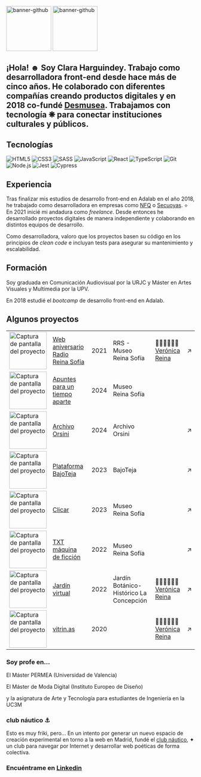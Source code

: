 <img width="120" alt="banner-github" src="https://images.squarespace-cdn.com/content/v1/5af169974611a0bf8c125561/9d8937a7-91d2-4be5-b011-3bb803f59172/IG-stories1-_1_.gif?format=750w"> <img width="120" alt="banner-github" src="https://images.squarespace-cdn.com/content/v1/5af169974611a0bf8c125561/c169ddb9-16be-4ab3-af37-8b2f3dd626c0/prueba2.gif?format=750w">


## ¡Hola! ☻ Soy Clara Harguindey. Trabajo como desarrolladora front-end desde hace más de cinco años. He colaborado con diferentes compañías creando productos digitales y en 2018 co-fundé [Desmusea](https://desmusea.com). Trabajamos con tecnología ❋  para conectar instituciones culturales y públicos. ⁠

## Tecnologías
![HTML5](https://img.shields.io/badge/-HTML5-E34F26?style=plastic&logo=html5&logoColor=white)
![CSS3](https://img.shields.io/badge/-CSS3-1572B6?style=plastic&logo=css3&logoColor=white)
![SASS](https://img.shields.io/badge/-SASS-CC6699?style=plastic&logo=sass&logoColor=white)
![JavaScript](https://img.shields.io/badge/-JavaScript-F7DF1E?style=plastic&logo=JavaScript&logoColor=black)
![React](https://img.shields.io/badge/-React-61DAFB?style=plastic&logo=react&logoColor=white)
![TypeScript](https://img.shields.io/badge/-TypeScript-3178C6?style=plastic&logo=TypeScript&logoColor=white)
![Git](https://img.shields.io/badge/-Git-F05032?style=plastic&logo=git&logoColor=white)
![Node.js](https://img.shields.io/badge/-Node.js-339933?style=plastic&logo=node.js&logoColor=white)
![Jest](https://img.shields.io/badge/-Jest-C21325?style=plastic&logo=Jest&logoColor=white)
![Cypress](https://img.shields.io/badge/-Cypress-17202C?style=plastic&logo=Cypress&logoColor=white)

## Experiencia

Tras finalizar mis estudios de desarrollo front-end en Adalab en el año 2018, he trabajado como desarrolladora en empresas como [NFQ](https://nfq.com) o [Secuoyas](https://secuoyas.com). ⟡ En 2021 inicié mi andadura como _freelance_. Desde entonces he desarrollado proyectos digitales de manera independiente y colaborando en distintos equipos de desarrollo.

Como desarrolladora, valoro que los proyectos basen su código en los principios de _clean code_ e incluyan tests para asegurar su mantenimiento y escalabilidad.

## Formación
Soy graduada en Comunicación Audiovisual por la URJC y Máster en Artes Visuales y Multimedia por la UPV. 

En 2018 estudié el _bootcamp_ de desarrollo front-end en Adalab.

## Algunos proyectos
 <table class="table">
   <tr class="project">
                <td> <img src="https://radio.museoreinasofia.es/aniversario/img/logo-RRS.webp" width="100" alt="Captura de pantalla del proyecto" />
                </td>
                <td class="project-name">
                    <a class="link" href="https://radio.museoreinasofia.es/aniversario/" target="_blank">Web aniversario Radio Reina Sofía
                    </a>
                </td>
                <td class="project-year">2021</td>
                <td class="project-collab">RRS - Museo Reina Sofía</td>
                <td class="project-creator"> 👩🏻‍💻👩🏻‍💻 
                  <a class="link" href="https://github.com/veroreinah" target="_blank"> Verónica Reina
                </a>
                </td>
                <td><span>&#x2197; </span></td>
            </tr>
            <tr class="project">
                <td> <img src="https://images.squarespace-cdn.com/content/v1/5af169974611a0bf8c125561/cf2dbb7f-1a9b-4f9a-a388-5d542f468b99/constelacion.gif?format=750w" width="100" alt="Captura de pantalla del proyecto" />
                </td>
                <td class="project-name">
                    <a class="link" href="https://www.museoreinasofia.es/apuntes-tiempo-aparte/" target="_blank">Apuntes para un tiempo aparte</a>
                </td>
                <td class="project-year">2024</td>
                <td class="project-collab"> Museo Reina Sofía</td>
                <td class="project-creator"></td>
            </tr>
            <tr class="project">
                <td> <img src="https://archivoorsini.com/wp-content/uploads/2024/09/Captura-de-pantalla-2024-09-27-a-las-14.55.53.png" width="100" alt="Captura de pantalla del proyecto" />
                </td>
                <td class="project-name">
                    <a class="link" href="https://ciudadfenix.archivoorsini.com/" target="_blank">Archivo Orsini</a>
                </td>
                <td class="project-year">2024</td>
                <td class="project-collab">Archivo Orsini</td>
                <td class="project-creator"></td>
                <td><span>&#x2197; </span></td>
            </tr>
            <tr class="project">
                <td> <img src="https://plataformabajoteja.com/wp-content/uploads/2023/12/IMG_6381-1.png" width="100" alt="Captura de pantalla del proyecto" />
                </td>
                <td class="project-name">
                    <a class="link" href="https://plataformabajoteja.com" target="_blank">Plataforma BajoTeja
                    </a>
                </td>
                <td class="project-year">2023</td>
                <td class="project-collab">BajoTeja</td>
                <td class="project-creator"></td>
                <td><span>&#x2197; </span></td>
            </tr>
            <tr class="project">
                <td> <img src="https://images.squarespace-cdn.com/content/v1/5af169974611a0bf8c125561/e845d791-abc1-4fbd-8f36-cdb7e8d5f52f/imagen_web.png?format=750w" width="100" alt="Captura de pantalla del proyecto" />
                </td>
                <td class="project-name">
                    <a class="link" href="https://clicar.click/" target="_blank">Clicar
                    </a>
                </td>
                <td class="project-year">2023</td>
                <td class="project-collab"> Museo Reina Sofía</td>
                <td class="project-creator"></td>
                <td><span>&#x2197; </span></td>
            </tr>
            <tr class="project">
                <td> <img src="https://images.squarespace-cdn.com/content/v1/5af169974611a0bf8c125561/d32dd173-0218-40c3-b983-e9c74c81a044/gif.gif?format=750w" width="100" alt="Captura de pantalla del proyecto" />
                </td>
                <td class="project-name">
                    <a class="link" href="https://equipomotortxt.museoreinasofia.es/" target="_blank">TXT máquina de ficción
                    </a>
                </td>
                <td class="project-year">2022</td>
                <td class="project-collab"> Museo Reina Sofía</td>
                <td class="project-creator"></td>
                <td><span>&#x2197; </span></td>
            </tr>
            <tr class="project">
                <td> <img src="https://firebasestorage.googleapis.com/v0/b/vitrinas-67964.appspot.com/o/1668683285499jardin-virtual.png?alt=media&token=2d08eed6-f32e-4ebe-815a-b466a1277a3f" width="100" alt="Captura de pantalla del proyecto" />
                </td>
                <td class="project-name">
                    <a class="link" href="https://jardin.vitrin.as/" target="_blank">Jardín virtual
                    </a>
                </td>
                <td class="project-year">2022</td>
                <td class="project-collab"> Jardín Botánico-Histórico La Concepción</td>
                <td class="project-creator"> 👩🏻‍💻👩🏻‍💻 <a class="link" href="https://github.com/veroreinah" target="_blank">Verónica Reina
                </a></td>
                <td><span>&#x2197; </span></td>
            </tr>
            <tr class="project">
                <td> <img src="https://images.squarespace-cdn.com/content/v1/5af169974611a0bf8c125561/1617914537938-KOUCYQ2C5DIYC3LDZSEJ/vitrinas+gif?format=750w" width="100" alt="Captura de pantalla del proyecto" />
                </td>
                <td class="project-name">
                    <a class="link" href="https://vitrin.as/" target="_blank">vitrin.as
                    </a>
                </td>
                <td class="project-year">2020</td>
                <td class="project-collab"></td>
                <td class="project-creator">👩🏻‍💻👩🏻‍💻 <a class="link" href="https://github.com/veroreinah" target="_blank">Verónica Reina
                </a></td>
                <td><span>&#x2197; </span></td>
            </tr>
        </table>

### Soy profe en...
El Máster PERMEA (Universidad de Valencia)

El Máster de Moda Digital (Instituto Europeo de Diseño)

y la asignatura de Arte y Tecnología para estudiantes de Ingeniería en la UC3M

###  club náutico ⚓

Esto es muy friki, pero... En un intento por generar un nuevo espacio de creación experimental en torno a la web en Madrid, fundé el [club náutico](https://clubnautico.website/), ✦ un club para navegar por Internet y desarrollar web poéticas de forma colectiva.


### Encuéntrame en [Linkedin](https://www.linkedin.com/in/claraharguindey/)


